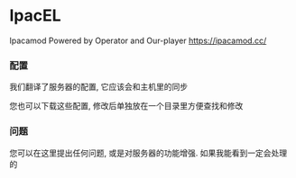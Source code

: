 # IpacEL
Ipacamod Powered by Operator and Our-player
https://ipacamod.cc/

### 配置
我们翻译了服务器的配置, 它应该会和主机里的同步

您也可以下载这些配置, 修改后单独放在一个目录里方便查找和修改

### 问题
您可以在这里提出任何问题, 或是对服务器的功能增强. 如果我能看到一定会处理的
